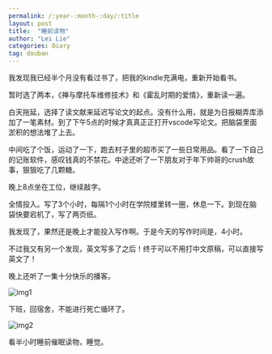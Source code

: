 ```yaml
---
permalink: /:year-:month-:day/:title
layout: post
title:  "睡前读物"
author: "Lei Lie"
categories: Diary
tag: douban
---
```


我发现我已经半个月没有看过书了，把我的kindle充满电，重新开始看书。

暂时选了两本，《禅与摩托车维修技术》和《霍乱时期的爱情》，重新读一遍。

白天拖延，选择了读文献来延迟写论文的起点。没有什么用，就是为日报糊弄库添加了一笔素材。到了下午5点的时候才真真正正打开vscode写论文。把脑袋里面淤积的想法堆了上去。

中间吃了个饭，运动了一下，跑去村子里的超市买了一些日常用品。看了一下自己的记账软件，感叹钱真的不禁花。中途还听了一下朋友对于年下帅哥的crush故事，狠狠吃了几颗糖。

晚上8点坐在工位，继续敲字。

全情投入。写了3个小时，每隔1个小时在学院楼里转一圈，休息一下。到现在脑袋快要宕机了，写了两页纸。

我发现了，果然还是晚上才能投入写作啊。于是今天的写作时间是，4小时。

不过我又有另一个发现，英文写多了之后！终于可以不用打中文原稿，可以直接写英文了！

晚上还听了一集十分快乐的播客。

![img1](../../images/img-2023-04-17/img1.webp)

下班，回宿舍，不能进行死亡循环了。

![img2](../../images/img-2023-04-17/img2.webp)

看半小时睡前催眠读物，睡觉。